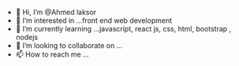 - 👋 Hi, I’m @Ahmed laksor
- 👀 I’m interested in ...front end web development
- 🌱 I’m currently learning ...javascript, react js, css, html, bootstrap , nodejs
- 💞️ I’m looking to collaborate on ...
- 📫 How to reach me ...

<!---
laksor/laksor is a ✨ special ✨ repository because its `README.md` (this file) appears on your GitHub profile.
You can click the Preview link to take a look at your changes.
--->
